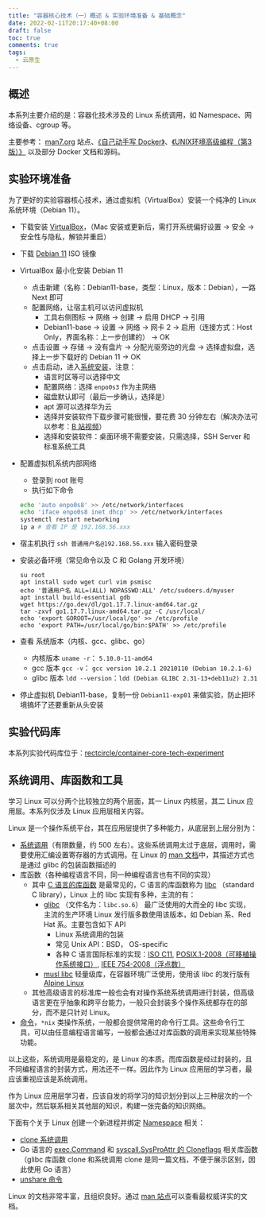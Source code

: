 ```yaml
---
title: "容器核心技术（一）概述 & 实验环境准备 & 基础概念"
date: 2022-02-11T20:17:40+08:00
draft: false
toc: true
comments: true
tags:
  - 云原生
---
```


## 概述

本系列主要介绍的是：容器化技术涉及的 Linux 系统调用，如 Namespace、网络设备、cgroup 等。

主要参考： [man7.org](https://man7.org/) 站点、[《自己动手写 Docker》](https://weread.qq.com/web/bookDetail/a8932240721e42b5a89f479)、[《UNIX环境高级编程（第3版）》](http://www.apuebook.com/) 以及部分 Docker 文档和源码。

## 实验环境准备

为了更好的实验容器核心技术，通过虚拟机（VirtualBox）安装一个纯净的 Linux 系统环境（Debian 11）。

* 下载安装 [VirtualBox](https://www.virtualbox.org/)，（Mac 安装或更新后，需打开系统偏好设置 -> 安全 -> 安全性与隐私，解锁并重启）
* 下载 [Debian 11](https://www.debian.org/) ISO 镜像
* VirtualBox 最小化安装 Debian 11
    * 点击新建（名称：Debian11-base，类型：Linux，版本：Debian），一路 Next 即可
    * 配置网络，让宿主机可以访问虚拟机
        * 工具右侧图标 -> 网络 -> 创建 -> 启用 DHCP -> 引用
        * Debian11-base -> 设置 -> 网络 -> 网卡 2 -> 启用（连接方式：Host Only，界面名称：上一步创建的） -> OK
    * 点击设置 -> 存储 -> 没有盘片 -> 分配光驱旁边的光盘 -> 选择虚拟盘，选择上一步下载好的 Debian 11 -> OK
    * 点击启动，进入[系统安装](https://www.debian.org/releases/stable/amd64/ch06s03.zh-cn.html)，注意：
        * 语言时区等可以选择中文
        * 配置网络：选择 `enpo0s3` 作为主网络
        * 磁盘默认即可（最后一步确认，选择是）
        * apt 源可以选择华为云
        * 选择并安装软件下载步骤可能很慢，要花费 30 分钟左右（解决办法可以参考：[B 站视频](https://www.bilibili.com/video/av74615315/)）
        * 选择和安装软件：桌面环境不需要安装，只需选择，SSH Server 和 标准系统工具
* 配置虚拟机系统内部网络
    * 登录到 root 账号
    * 执行如下命令

    ```bash
    echo 'auto enpo0s8' >> /etc/network/interfaces
    echo 'iface enpo0s8 inet dhcp' >> /etc/network/interfaces
    systemctl restart networking
    ip a # 查看 IP 是 192.168.56.xxx
    ```

* 宿主机执行 `ssh 普通用户名@192.168.56.xxx` 输入密码登录
* 安装必备环境（常见命令以及 C 和 Golang 开发环境）

    ```
    su root
    apt install sudo wget curl vim psmisc
    echo '普通用户名 ALL=(ALL) NOPASSWD:ALL' /etc/sudoers.d/myuser
    apt install build-essential gdb
    wget https://go.dev/dl/go1.17.7.linux-amd64.tar.gz
    tar -zxvf go1.17.7.linux-amd64.tar.gz -C /usr/local/
    echo 'export GOROOT=/usr/local/go' >> /etc/profile
    echo 'export PATH=/usr/local/go/bin:$PATH' >> /etc/profile
    ```

* 查看 系统版本（内核、gcc、glibc、go）
    * 内核版本 `uname -r`： `5.10.0-11-amd64`
    * gcc 版本 `gcc -v`： `gcc version 10.2.1 20210110 (Debian 10.2.1-6) `
    * glibc 版本 `ldd --version`：`ldd (Debian GLIBC 2.31-13+deb11u2) 2.31`
* 停止虚拟机 Debian11-base，复制一份 `Debian11-exp01` 来做实验，防止把环境搞坏了还要重新从头安装

## 实验代码库

本系列实验代码库位于：[rectcircle/container-core-tech-experiment](https://github.com/rectcircle/container-core-tech-experiment)

## 系统调用、库函数和工具

学习 Linux 可以分两个比较独立的两个层面，其一 Linux 内核层，其二 Linux 应用层。本系列仅涉及 Linux 应用层相关内容。

Linux 是一个操作系统平台，其在应用层提供了多种能力，从底层到上层分别为：

* [系统调用](https://man7.org/linux/man-pages/dir_section_2.html)（有限数量，约 500 左右）。这些系统调用太过于底层，调用时，需要使用汇编设置寄存器的方式调用。在 Linux 的 [man 文档](https://man7.org/linux/man-pages/index.html)中，其描述方式也是通过 glibc 的包装函数描述的
* 库函数（各种编程语言不同，同一种编程语言也有不同的实现）
    * 其中 [C 语言的库函数](https://man7.org/linux/man-pages/dir_section_3.html) 是最常见的，C 语言的库函数称为 [libc](https://man7.org/linux/man-pages/man7/libc.7.html) （standard C library），Linux 上的 libc 实现有多种，主流的有：
        * [glibc](http://www.gnu.org/software/libc/) （文件名为：`libc.so.6`） 最广泛使用的大而全的 libc 实现， 主流的生产环境 Linux 发行版多数使用该版本，如 Debian 系、Red Hat 系。主要包含如下 API
            * Linux 系统调用的包装
            * 常见 Unix API：BSD， OS-specific
            * 各种 C 语言国际标准的实现：[ISO C11](https://en.wikipedia.org/wiki/C11_(C_standard_revision)), [POSIX.1-2008（可移植操作系统接口）](https://en.wikipedia.org/wiki/POSIX), [IEEE 754-2008（浮点数）](https://en.wikipedia.org/wiki/IEEE_754-2008_revision)
        * [musl libc](http://musl.libc.org/) 轻量级库，在容器环境广泛使用，使用该 libc 的发行版有 [Alpine Linux](https://zh.wikipedia.org/wiki/Alpine_Linux)
    * 其他高级语言的标准库一般也会有对操作系统系统调用进行封装，但高级语言更在乎抽象和跨平台能力，一般只会封装多个操作系统都存在的部分，而不是只针对 Linux。
* [命令](https://man7.org/linux/man-pages/dir_section_1.html)，`*nix` 类操作系统，一般都会提供常用的命令行工具。这些命令行工具，可以由任意编程语言编写，一般都会通过对库函数的调用来实现某些特殊功能。

以上这些，系统调用是最稳定的，是 Linux 的本质。而库函数是经过封装的，且不同编程语言的封装方式，用法还不一样。因此作为 Linux 应用层的学习者，最应该重视应该是系统调用。

作为 Linux 应用层学习者，应该自发的将学习的知识划分到以上三种层次的一个层次中，然后联系相关其他层的知识，构建一张完备的知识网络。

下面有个关于 Linux 创建一个新进程并绑定 [Namespace](https://man7.org/linux/man-pages/man7/namespaces.7.html) 相关：

* [clone 系统调用](https://man7.org/linux/man-pages/man2/clone.2.html)
* Go 语言的 [exec.Command](https://pkg.go.dev/os/exec#Command) 和 [syscall.SysProAttr 的 Cloneflags](https://pkg.go.dev/syscall#SysProcAttr) 相关库函数 （glibc 库函数 clone 和系统调用 clone 是同一篇文档，不便于展示区别，因此使用 Go 语言）
* [unshare 命令](https://man7.org/linux/man-pages/man1/unshare.1.html)

Linux 的文档非常丰富，且组织良好。通过 [man 站点](https://man7.org/linux/man-pages/index.html)可以查看最权威详实的文档。
